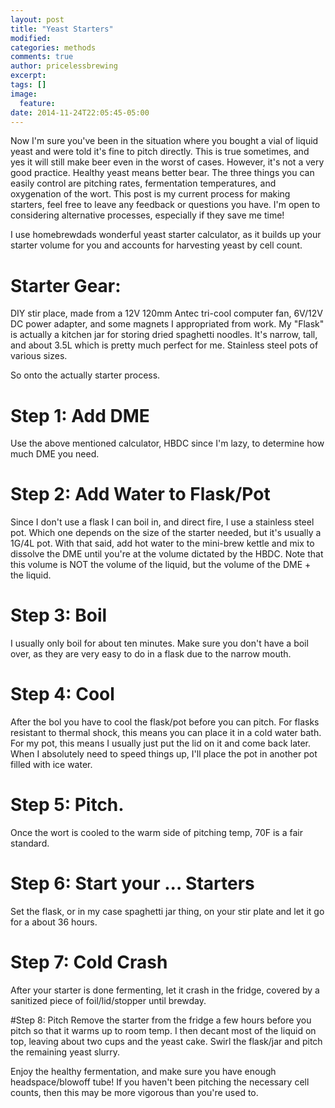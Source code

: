 ```yaml
---
layout: post
title: "Yeast Starters"
modified:
categories: methods
comments: true
author: pricelessbrewing
excerpt:
tags: []
image:
  feature:
date: 2014-11-24T22:05:45-05:00
---
```


Now I'm sure you've been in the situation where you bought a vial of liquid yeast and were told it's fine to pitch directly. This is true sometimes, and yes it will still make beer even in the worst of cases. However, it's not a very good practice. Healthy yeast means better bear. The three things you can easily control are pitching rates, fermentation temperatures, and oxygenation of the wort. This post is my current process for making starters, feel free to leave any feedback or questions you have. I'm open to considering alternative processes, especially if they save me time!

I use homebrewdads wonderful yeast starter calculator, as it builds up your starter volume for you and accounts for harvesting yeast by cell count. 

# Starter Gear:
DIY stir place, made from a 12V 120mm Antec tri-cool computer fan, 6V/12V DC power adapter, and some magnets I appropriated from work. 
My "Flask" is actually a kitchen jar for storing dried spaghetti noodles. It's narrow, tall, and about 3.5L which is pretty much perfect for me. 
Stainless steel pots of various sizes.

So onto the actually starter process.

# Step 1: Add DME
Use the above mentioned calculator, HBDC since I'm lazy, to determine how much DME you need. 

# Step 2: Add Water to Flask/Pot
Since I don't use a flask I can boil in, and direct fire, I use a stainless steel pot. Which one depends on the size of the starter needed, but it's usually a 1G/4L pot. With that said, add hot water to the mini-brew kettle and mix to dissolve the DME until you're at the volume dictated by the HBDC. Note that this volume is NOT the volume of the liquid, but the volume of the DME + the liquid. 

# Step 3: Boil
I usually only boil for about ten minutes. Make sure you don't have a boil over, as they are very easy to do in a flask due to the narrow mouth. 

# Step 4: Cool
After the bol you have to cool the flask/pot before you can pitch. For flasks resistant to thermal shock, this means you can place it in a cold water bath. For my pot, this means I usually just put the lid on it and come back later. When I absolutely need to speed things up, I'll place the pot in another pot filled with ice water. 

# Step 5: Pitch.
Once the wort is cooled to the warm side of pitching temp, 70F is a fair standard. 

# Step 6: Start your ... Starters
Set the flask, or in my case spaghetti jar thing, on your stir plate and let it go for a about 36 hours. 

# Step 7: Cold Crash
After your starter is done fermenting, let it crash in the fridge, covered by a sanitized piece of foil/lid/stopper until brewday. 

#Step 8: Pitch
Remove the starter from the fridge a few hours before you pitch so that it warms up to room temp. I then decant most of the liquid on top, leaving about two cups and the yeast cake. Swirl the flask/jar and pitch the remaining yeast slurry. 

Enjoy the healthy fermentation, and make sure you have enough headspace/blowoff tube! If you haven't been pitching the necessary cell counts, then this may be more vigorous than you're used to. 